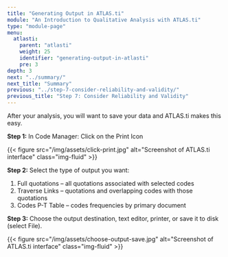 ```yaml
---
title: "Generating Output in ATLAS.ti"
module: "An Introduction to Qualitative Analysis with ATLAS.ti"
type: "module-page"
menu:
  atlasti:
    parent: "atlasti"
    weight: 25
    identifier: "generating-output-in-atlasti"
    pre: 3
depth: 3
next: "../summary/"
next_title: "Summary"
previous: "../step-7-consider-reliability-and-validity/"
previous_title: "Step 7: Consider Reliability and Validity"
---
```


After your analysis, you will want to save your data and ATLAS.ti makes this easy.

__Step 1:__ In Code Manager: Click on the Print Icon

{{< figure src="/img/assets/click-print.jpg" alt="Screenshot of ATLAS.ti interface" class="img-fluid" >}}

__Step 2:__ Select the type of output you want:
    
1. Full quotations – all quotations associated with selected codes
2. Traverse Links – quotations and overlapping codes with those quotations
3. Codes P-T Table – codes frequencies by primary document

__Step 3:__ Choose the output destination, text editor, printer, or save it to disk (select File).

{{< figure src="/img/assets/choose-output-save.jpg" alt="Screenshot of ATLAS.ti interface" class="img-fluid" >}}